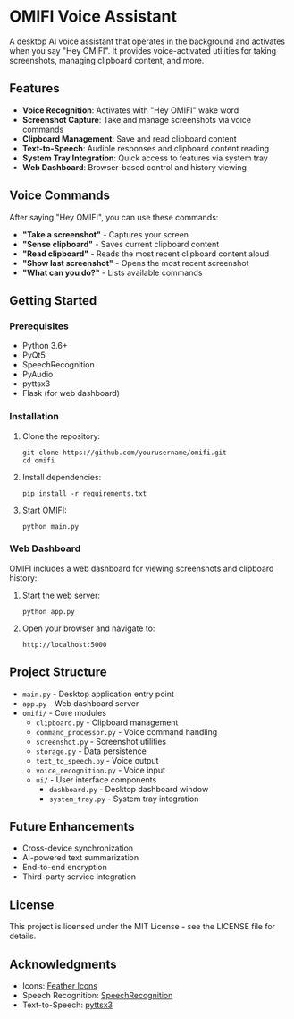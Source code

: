 # OMIFI Voice Assistant

A desktop AI voice assistant that operates in the background and activates when you say "Hey OMIFI". It provides voice-activated utilities for taking screenshots, managing clipboard content, and more.

## Features

- **Voice Recognition**: Activates with "Hey OMIFI" wake word
- **Screenshot Capture**: Take and manage screenshots via voice commands
- **Clipboard Management**: Save and read clipboard content
- **Text-to-Speech**: Audible responses and clipboard content reading
- **System Tray Integration**: Quick access to features via system tray
- **Web Dashboard**: Browser-based control and history viewing

## Voice Commands

After saying "Hey OMIFI", you can use these commands:

- **"Take a screenshot"** - Captures your screen
- **"Sense clipboard"** - Saves current clipboard content
- **"Read clipboard"** - Reads the most recent clipboard content aloud
- **"Show last screenshot"** - Opens the most recent screenshot
- **"What can you do?"** - Lists available commands

## Getting Started

### Prerequisites

- Python 3.6+
- PyQt5
- SpeechRecognition
- PyAudio
- pyttsx3
- Flask (for web dashboard)

### Installation

1. Clone the repository:
   ```
   git clone https://github.com/yourusername/omifi.git
   cd omifi
   ```

2. Install dependencies:
   ```
   pip install -r requirements.txt
   ```

3. Start OMIFI:
   ```
   python main.py
   ```

### Web Dashboard

OMIFI includes a web dashboard for viewing screenshots and clipboard history:

1. Start the web server:
   ```
   python app.py
   ```

2. Open your browser and navigate to:
   ```
   http://localhost:5000
   ```

## Project Structure

- `main.py` - Desktop application entry point
- `app.py` - Web dashboard server
- `omifi/` - Core modules
  - `clipboard.py` - Clipboard management
  - `command_processor.py` - Voice command handling
  - `screenshot.py` - Screenshot utilities
  - `storage.py` - Data persistence
  - `text_to_speech.py` - Voice output
  - `voice_recognition.py` - Voice input
  - `ui/` - User interface components
    - `dashboard.py` - Desktop dashboard window
    - `system_tray.py` - System tray integration

## Future Enhancements

- Cross-device synchronization
- AI-powered text summarization
- End-to-end encryption
- Third-party service integration

## License

This project is licensed under the MIT License - see the LICENSE file for details.

## Acknowledgments

- Icons: [Feather Icons](https://feathericons.com/)
- Speech Recognition: [SpeechRecognition](https://pypi.org/project/SpeechRecognition/)
- Text-to-Speech: [pyttsx3](https://pypi.org/project/pyttsx3/)